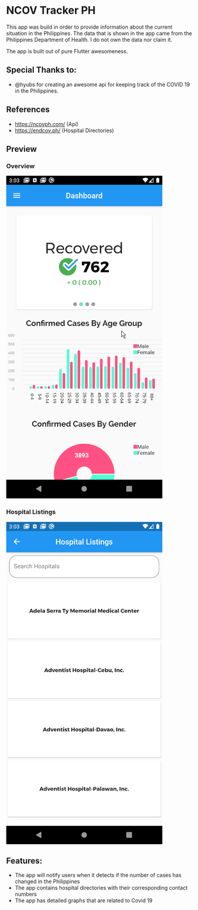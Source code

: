 # NCOV Tracker PH

This app was build in order to provide information about the current situation in the Philippines.
The data that is shown in the app came from the Philippines Department of Health. I do not own the data nor claim it.

The app is built out of pure Flutter awesomeness.

## Special Thanks to:
 - @hyubs for creating an awesome api for keeping track of the COVID 19 in the Philippines.
 
## References
 - https://ncovph.com/ (Api)
 - https://endcov.ph/ (Hospital Directories)

## Preview
### Overview
![App Demo](app_overview.gif)
### Hospital Listings
![Hospital Listings](hospital_directories.png)

## Features:
- The app will notify users when it detects if the number of cases has changed in the Philippines
- The app contains hospital directories with their corresponding contact numbers
- The app has detailed graphs that are related to Covid 19

